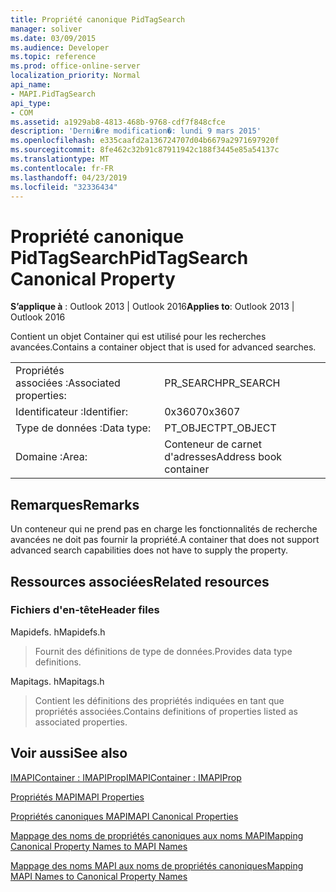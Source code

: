 ```yaml
---
title: Propriété canonique PidTagSearch
manager: soliver
ms.date: 03/09/2015
ms.audience: Developer
ms.topic: reference
ms.prod: office-online-server
localization_priority: Normal
api_name:
- MAPI.PidTagSearch
api_type:
- COM
ms.assetid: a1929ab8-4813-468b-9768-cdf7f848cfce
description: 'Derni�re modification�: lundi 9 mars 2015'
ms.openlocfilehash: e335caafd2a136724707d04b6679a2971697920f
ms.sourcegitcommit: 8fe462c32b91c87911942c188f3445e85a54137c
ms.translationtype: MT
ms.contentlocale: fr-FR
ms.lasthandoff: 04/23/2019
ms.locfileid: "32336434"
---
```

# <a name="pidtagsearch-canonical-property"></a><span data-ttu-id="85046-103">Propriété canonique PidTagSearch</span><span class="sxs-lookup"><span data-stu-id="85046-103">PidTagSearch Canonical Property</span></span>

  
  
<span data-ttu-id="85046-104">**S’applique à** : Outlook 2013 | Outlook 2016</span><span class="sxs-lookup"><span data-stu-id="85046-104">**Applies to**: Outlook 2013 | Outlook 2016</span></span> 
  
<span data-ttu-id="85046-105">Contient un objet Container qui est utilisé pour les recherches avancées.</span><span class="sxs-lookup"><span data-stu-id="85046-105">Contains a container object that is used for advanced searches.</span></span>
  
|||
|:-----|:-----|
|<span data-ttu-id="85046-106">Propriétés associées :</span><span class="sxs-lookup"><span data-stu-id="85046-106">Associated properties:</span></span>  <br/> |<span data-ttu-id="85046-107">PR_SEARCH</span><span class="sxs-lookup"><span data-stu-id="85046-107">PR_SEARCH</span></span>  <br/> |
|<span data-ttu-id="85046-108">Identificateur :</span><span class="sxs-lookup"><span data-stu-id="85046-108">Identifier:</span></span>  <br/> |<span data-ttu-id="85046-109">0x3607</span><span class="sxs-lookup"><span data-stu-id="85046-109">0x3607</span></span>  <br/> |
|<span data-ttu-id="85046-110">Type de données :</span><span class="sxs-lookup"><span data-stu-id="85046-110">Data type:</span></span>  <br/> |<span data-ttu-id="85046-111">PT_OBJECT</span><span class="sxs-lookup"><span data-stu-id="85046-111">PT_OBJECT</span></span>  <br/> |
|<span data-ttu-id="85046-112">Domaine :</span><span class="sxs-lookup"><span data-stu-id="85046-112">Area:</span></span>  <br/> |<span data-ttu-id="85046-113">Conteneur de carnet d'adresses</span><span class="sxs-lookup"><span data-stu-id="85046-113">Address book container</span></span>  <br/> |
   
## <a name="remarks"></a><span data-ttu-id="85046-114">Remarques</span><span class="sxs-lookup"><span data-stu-id="85046-114">Remarks</span></span>

<span data-ttu-id="85046-115">Un conteneur qui ne prend pas en charge les fonctionnalités de recherche avancées ne doit pas fournir la propriété.</span><span class="sxs-lookup"><span data-stu-id="85046-115">A container that does not support advanced search capabilities does not have to supply the property.</span></span>
  
## <a name="related-resources"></a><span data-ttu-id="85046-116">Ressources associées</span><span class="sxs-lookup"><span data-stu-id="85046-116">Related resources</span></span>

### <a name="header-files"></a><span data-ttu-id="85046-117">Fichiers d'en-tête</span><span class="sxs-lookup"><span data-stu-id="85046-117">Header files</span></span>

<span data-ttu-id="85046-118">Mapidefs. h</span><span class="sxs-lookup"><span data-stu-id="85046-118">Mapidefs.h</span></span>
  
> <span data-ttu-id="85046-119">Fournit des définitions de type de données.</span><span class="sxs-lookup"><span data-stu-id="85046-119">Provides data type definitions.</span></span>
    
<span data-ttu-id="85046-120">Mapitags. h</span><span class="sxs-lookup"><span data-stu-id="85046-120">Mapitags.h</span></span>
  
> <span data-ttu-id="85046-121">Contient les définitions des propriétés indiquées en tant que propriétés associées.</span><span class="sxs-lookup"><span data-stu-id="85046-121">Contains definitions of properties listed as associated properties.</span></span>
    
## <a name="see-also"></a><span data-ttu-id="85046-122">Voir aussi</span><span class="sxs-lookup"><span data-stu-id="85046-122">See also</span></span>



[<span data-ttu-id="85046-123">IMAPIContainer : IMAPIProp</span><span class="sxs-lookup"><span data-stu-id="85046-123">IMAPIContainer : IMAPIProp</span></span>](imapicontainerimapiprop.md)


[<span data-ttu-id="85046-124">Propriétés MAPI</span><span class="sxs-lookup"><span data-stu-id="85046-124">MAPI Properties</span></span>](mapi-properties.md)
  
[<span data-ttu-id="85046-125">Propriétés canoniques MAPI</span><span class="sxs-lookup"><span data-stu-id="85046-125">MAPI Canonical Properties</span></span>](mapi-canonical-properties.md)
  
[<span data-ttu-id="85046-126">Mappage des noms de propriétés canoniques aux noms MAPI</span><span class="sxs-lookup"><span data-stu-id="85046-126">Mapping Canonical Property Names to MAPI Names</span></span>](mapping-canonical-property-names-to-mapi-names.md)
  
[<span data-ttu-id="85046-127">Mappage des noms MAPI aux noms de propriétés canoniques</span><span class="sxs-lookup"><span data-stu-id="85046-127">Mapping MAPI Names to Canonical Property Names</span></span>](mapping-mapi-names-to-canonical-property-names.md)

